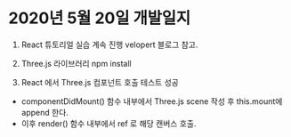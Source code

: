 # 2020년 5월 20일 개발일지

1. React 튜토리얼 실습 계속 진행 velopert 블로그 참고.

2. Three.js 라이브러리 npm install

3. React 에서 Three.js 컴포넌트 호출 테스트 성공
  - componentDidMount() 함수 내부에서 Three.js scene 작성 후 this.mount에 append 한다.
  - 이후 render() 함수 내부에서 ref 로 해당 캔버스 호출.

